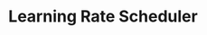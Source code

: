 ---
title: Learning Rate Scheduler
type: docs
prev: docs/01-basics/02-concepts/
next: docs/01-basics/02-concepts/02-gradient-clipping.md
sidebar:
  open: false
weight: 22
---